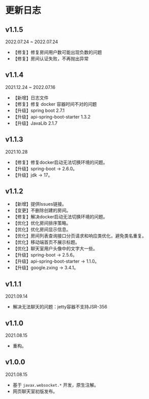 # 更新日志

## v1.1.5

2022.07.24 ~ 2022.07.24

- 【修复】修复房间用户数可能出现负数的问题
- 【修复】房间认证失败，不再抛出异常


## v1.1.4

2021.12.24 ~ 2022.07.16

* 【新增】日志文件
* 【修复】修复 docker 容器时间不对的问题
* 【升级】spring boot 2.7.1
* 【升级】api-spring-boot-starter 1.3.2
* 【升级】JavaLib 2.1.7

## v1.1.3

2021.10.28

* 【修复】修复docker启动无法切换环境的问题。
* 【升级】spring-boot -> 2.6.0。
* 【升级】jdk -> 17。

## v1.1.2

- 【新增】提供Issues链接。
- 【变更】不删除创建的房间。
- 【修复】解决docker启动无法切换环境的问题。
- 【优化】优化房间排序策略。
- 【优化】优化房间显示信息。
- 【优化】房间列表查询接口分页请求和响应类优化，避免类名重复。
- 【优化】移动端首页不展示标题。
- 【优化】聊天室用户头像中的文字大一些。
- 【升级】spring-boot -> 2.5.6。
- 【升级】api-spring-boot-starter -> 1.1.0。
- 【升级】google.zxing -> 3.4.1。

## v1.1.1

2021.09.14

- 解决无法聊天的问题：jetty容器不支持JSR-356

## v1.1.0

2021.08.15

- 重构。

## v1.0.0

2021.08.15

- 基于 `javax.websocket.*` 开发，原生注解。
- 网页聊天室初版发布。